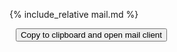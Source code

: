 {% include_relative mail.md %}


<textarea style="height: 0px; max-height: 0px; width: 0px; max-width: 0px; opacity: 0" id="textarea">
{% include_relative mail.md %}
</textarea>

<button id="button" data-clipboard-action="copy" data-clipboard-target="#textarea" data-tippy-content="Copied, opening mail client">
    Copy to clipboard and open mail client
</button>

<script src="https://unpkg.com/@popperjs/core@2"></script>
<script src="https://unpkg.com/tippy.js@6"></script>
<script src="https://cdnjs.cloudflare.com/ajax/libs/clipboard.js/2.0.4/clipboard.min.js"></script>
<script>
document.addEventListener("DOMContentLoaded", function() {
    new ClipboardJS('#button');

    tippy('#button', {
        trigger: 'click',
    });

    document.getElementById('button').addEventListener('click', function() {
        let address_data = {% include_relative addresses.md %};
        let subject_data = {% include_relative subject.md %};
        let body_data = {% include_relative mail.md %};

        setTimeout(function() {
            window.location.href = `mailto:address_data?subject=subject_data&body=body_data`;
        }, 550);
    });
});
</script>
